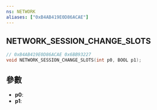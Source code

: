 ```yaml
---
ns: NETWORK
aliases: ["0xB4AB419E0D86ACAE"]
---
```

## NETWORK_SESSION_CHANGE_SLOTS

```c
// 0xB4AB419E0D86ACAE 0x6BB93227
void NETWORK_SESSION_CHANGE_SLOTS(int p0, BOOL p1);
```


## 參數
* **p0**: 
* **p1**: 

